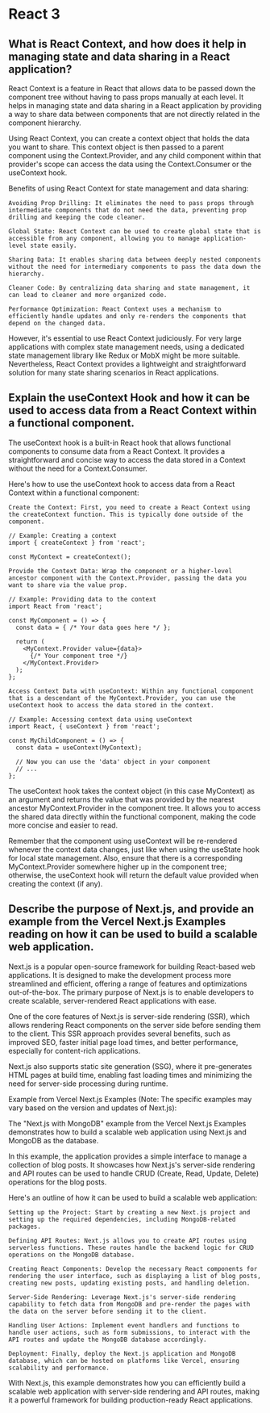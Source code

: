 # React 3

## What is React Context, and how does it help in managing state and data sharing in a React application?

React Context is a feature in React that allows data to be passed down the component tree without having to pass props manually at each level. It helps in managing state and data sharing in a React application by providing a way to share data between components that are not directly related in the component hierarchy.

Using React Context, you can create a context object that holds the data you want to share. This context object is then passed to a parent component using the Context.Provider, and any child component within that provider's scope can access the data using the Context.Consumer or the useContext hook.

Benefits of using React Context for state management and data sharing:

    Avoiding Prop Drilling: It eliminates the need to pass props through intermediate components that do not need the data, preventing prop drilling and keeping the code cleaner.

    Global State: React Context can be used to create global state that is accessible from any component, allowing you to manage application-level state easily.

    Sharing Data: It enables sharing data between deeply nested components without the need for intermediary components to pass the data down the hierarchy.

    Cleaner Code: By centralizing data sharing and state management, it can lead to cleaner and more organized code.

    Performance Optimization: React Context uses a mechanism to efficiently handle updates and only re-renders the components that depend on the changed data.

However, it's essential to use React Context judiciously. For very large applications with complex state management needs, using a dedicated state management library like Redux or MobX might be more suitable. Nevertheless, React Context provides a lightweight and straightforward solution for many state sharing scenarios in React applications.

## Explain the useContext Hook and how it can be used to access data from a React Context within a functional component.

The useContext hook is a built-in React hook that allows functional components to consume data from a React Context. It provides a straightforward and concise way to access the data stored in a Context without the need for a Context.Consumer.

Here's how to use the useContext hook to access data from a React Context within a functional component:

    Create the Context: First, you need to create a React Context using the createContext function. This is typically done outside of the component.

```JS
// Example: Creating a context
import { createContext } from 'react';

const MyContext = createContext();

```

    Provide the Context Data: Wrap the component or a higher-level ancestor component with the Context.Provider, passing the data you want to share via the value prop.

```JS
// Example: Providing data to the context
import React from 'react';

const MyComponent = () => {
  const data = { /* Your data goes here */ };

  return (
    <MyContext.Provider value={data}>
      {/* Your component tree */}
    </MyContext.Provider>
  );
};
```

    Access Context Data with useContext: Within any functional component that is a descendant of the MyContext.Provider, you can use the useContext hook to access the data stored in the context.

```JS
// Example: Accessing context data using useContext
import React, { useContext } from 'react';

const MyChildComponent = () => {
  const data = useContext(MyContext);

  // Now you can use the 'data' object in your component
  // ...
};

```

The useContext hook takes the context object (in this case MyContext) as an argument and returns the value that was provided by the nearest ancestor MyContext.Provider in the component tree. It allows you to access the shared data directly within the functional component, making the code more concise and easier to read.

Remember that the component using useContext will be re-rendered whenever the context data changes, just like when using the useState hook for local state management. Also, ensure that there is a corresponding MyContext.Provider somewhere higher up in the component tree; otherwise, the useContext hook will return the default value provided when creating the context (if any).

## Describe the purpose of Next.js, and provide an example from the Vercel Next.js Examples reading on how it can be used to build a scalable web application.

Next.js is a popular open-source framework for building React-based web applications. It is designed to make the development process more streamlined and efficient, offering a range of features and optimizations out-of-the-box. The primary purpose of Next.js is to enable developers to create scalable, server-rendered React applications with ease.

One of the core features of Next.js is server-side rendering (SSR), which allows rendering React components on the server side before sending them to the client. This SSR approach provides several benefits, such as improved SEO, faster initial page load times, and better performance, especially for content-rich applications.

Next.js also supports static site generation (SSG), where it pre-generates HTML pages at build time, enabling fast loading times and minimizing the need for server-side processing during runtime.

Example from Vercel Next.js Examples (Note: The specific examples may vary based on the version and updates of Next.js):

The "Next.js with MongoDB" example from the Vercel Next.js Examples demonstrates how to build a scalable web application using Next.js and MongoDB as the database.

In this example, the application provides a simple interface to manage a collection of blog posts. It showcases how Next.js's server-side rendering and API routes can be used to handle CRUD (Create, Read, Update, Delete) operations for the blog posts.

Here's an outline of how it can be used to build a scalable web application:

    Setting up the Project: Start by creating a new Next.js project and setting up the required dependencies, including MongoDB-related packages.

    Defining API Routes: Next.js allows you to create API routes using serverless functions. These routes handle the backend logic for CRUD operations on the MongoDB database.

    Creating React Components: Develop the necessary React components for rendering the user interface, such as displaying a list of blog posts, creating new posts, updating existing posts, and handling deletion.

    Server-Side Rendering: Leverage Next.js's server-side rendering capability to fetch data from MongoDB and pre-render the pages with the data on the server before sending it to the client.

    Handling User Actions: Implement event handlers and functions to handle user actions, such as form submissions, to interact with the API routes and update the MongoDB database accordingly.

    Deployment: Finally, deploy the Next.js application and MongoDB database, which can be hosted on platforms like Vercel, ensuring scalability and performance.

With Next.js, this example demonstrates how you can efficiently build a scalable web application with server-side rendering and API routes, making it a powerful framework for building production-ready React applications.
